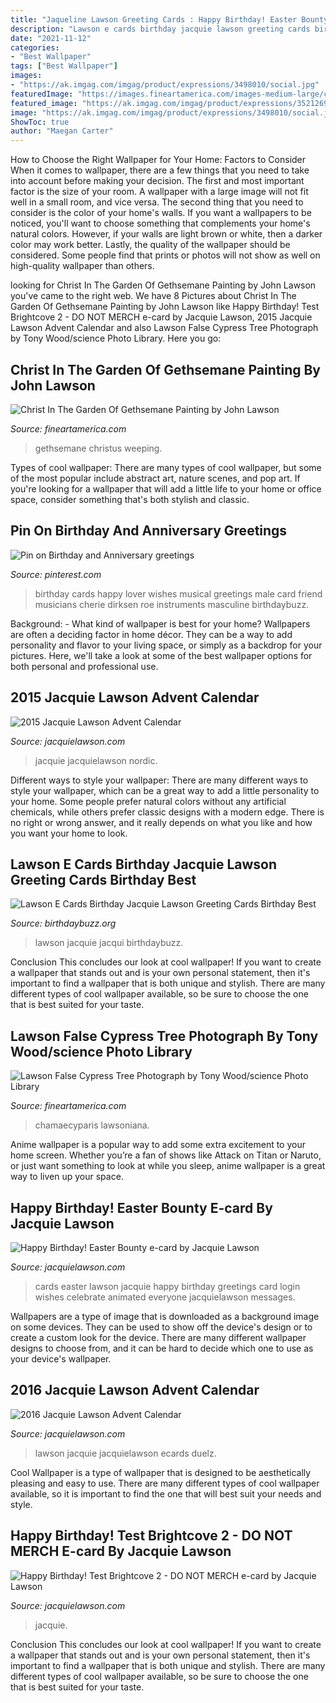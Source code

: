 ```yaml
---
title: "Jaqueline Lawson Greeting Cards : Happy Birthday! Easter Bounty E-card By Jacquie Lawson"
description: "Lawson e cards birthday jacquie lawson greeting cards birthday best"
date: "2021-11-12"
categories:
- "Best Wallpaper"
tags: ["Best Wallpaper"]
images:
- "https://ak.imgag.com/imgag/product/expressions/3498010/social.jpg"
featuredImage: "https://images.fineartamerica.com/images-medium-large/christ-in-the-garden-of-gethsemane-john-lawson.jpg"
featured_image: "https://ak.imgag.com/imgag/product/expressions/3521269/social.jpg"
image: "https://ak.imgag.com/imgag/product/expressions/3498010/social.jpg"
ShowToc: true
author: "Maegan Carter"
---
```



How to Choose the Right Wallpaper for Your Home: Factors to Consider
When it comes to wallpaper, there are a few things that you need to take into account before making your decision. The first and most important factor is the size of your room. A wallpaper with a large image will not fit well in a small room, and vice versa. 
The second thing that you need to consider is the color of your home's walls. If you want a wallpapers to be noticed, you'll want to choose something that complements your home's natural colors. However, if your walls are light brown or white, then a darker color may work better. 
Lastly, the quality of the wallpaper should be considered. Some people find that prints or photos will not show as well on high-quality wallpaper than others.

	

		
looking for Christ In The Garden Of Gethsemane Painting by John Lawson you've came to the right web. We have 8 Pictures about Christ In The Garden Of Gethsemane Painting by John Lawson like Happy Birthday! Test Brightcove 2 - DO NOT MERCH e-card by Jacquie Lawson, 2015 Jacquie Lawson Advent Calendar and also Lawson False Cypress Tree Photograph by Tony Wood/science Photo Library. Here you go:
		
    
## Christ In The Garden Of Gethsemane Painting By John Lawson

<img loading=lazy src="https://images.fineartamerica.com/images-medium-large/christ-in-the-garden-of-gethsemane-john-lawson.jpg" onerror="this.onerror=null;this.src='https://tse3.mm.bing.net/th?id=OIP.EF4EXs375iOldQ-kn6nfJgHaJc&amp;pid=15.1';" alt="Christ In The Garden Of Gethsemane Painting by John Lawson">

_Source: fineartamerica.com_

>gethsemane christus weeping. 

	

Types of cool wallpaper:
There are many types of cool wallpaper, but some of the most popular include abstract art, nature scenes, and pop art. If you're looking for a wallpaper that will add a little life to your home or office space, consider something that's both stylish and classic.

    
## Pin On Birthday And Anniversary Greetings

<img loading=lazy src="https://i.pinimg.com/originals/d3/dd/bb/d3ddbb7512e375bc006a1215307e15a7.jpg" onerror="this.onerror=null;this.src='https://tse2.mm.bing.net/th?id=OIP.Na4FIx0vHiejcY1Ib_g7wAHaKt&amp;pid=15.1';" alt="Pin on Birthday and Anniversary greetings">

_Source: pinterest.com_

>birthday cards happy lover wishes musical greetings male card friend musicians cherie dirksen roe instruments masculine birthdaybuzz. 

	

Background: - What kind of wallpaper is best for your home?
Wallpapers are often a deciding factor in home décor. They can be a way to add personality and flavor to your living space, or simply as a backdrop for your pictures. Here, we'll take a look at some of the best wallpaper options for both personal and professional use.

    
## 2015 Jacquie Lawson Advent Calendar

<img loading=lazy src="https://ak.jacquielawson.com/product/full/air/3420641/image_7.jpg" onerror="this.onerror=null;this.src='https://tse4.mm.bing.net/th?id=OIP.oXUNiD_1eEznvvSoUkIG7QHaEY&amp;pid=15.1';" alt="2015 Jacquie Lawson Advent Calendar">

_Source: jacquielawson.com_

>jacquie jacquielawson nordic. 

	

Different ways to style your wallpaper:
There are many different ways to style your wallpaper, which can be a great way to add a little personality to your home. Some people prefer natural colors without any artificial chemicals, while others prefer classic designs with a modern edge. There is no right or wrong answer, and it really depends on what you like and how you want your home to look.

    
## Lawson E Cards Birthday Jacquie Lawson Greeting Cards Birthday Best

<img loading=lazy src="https://birthdaybuzz.org/wp-content/uploads/thon/lawson-e-cards-birthday-jacquie-lawson-greeting-cards-birthday-best-happy-of-lawson-e-cards-birthday-1024x600.jpg" onerror="this.onerror=null;this.src='https://tse2.mm.bing.net/th?id=OIP.ImSXv90R8r6pX-mNmz1dOAHaEV&amp;pid=15.1';" alt="Lawson E Cards Birthday Jacquie Lawson Greeting Cards Birthday Best">

_Source: birthdaybuzz.org_

>lawson jacquie jacqui birthdaybuzz. 

	

Conclusion
This concludes our look at cool wallpaper! If you want to create a wallpaper that stands out and is your own personal statement, then it's important to find a wallpaper that is both unique and stylish. There are many different types of cool wallpaper available, so be sure to choose the one that is best suited for your taste.

    
## Lawson False Cypress Tree Photograph By Tony Wood/science Photo Library

<img loading=lazy src="https://images.fineartamerica.com/images-medium-large-5/lawson-false-cypress-tree-tony-woodscience-photo-library.jpg" onerror="this.onerror=null;this.src='https://tse2.mm.bing.net/th?id=OIP.bjZNngwsTIm4sVjTb68jVQHaLX&amp;pid=15.1';" alt="Lawson False Cypress Tree Photograph by Tony Wood/science Photo Library">

_Source: fineartamerica.com_

>chamaecyparis lawsoniana. 

	

Anime wallpaper is a popular way to add some extra excitement to your home screen. Whether you’re a fan of shows like Attack on Titan or Naruto, or just want something to look at while you sleep, anime wallpaper is a great way to liven up your space.

    
## Happy Birthday! Easter Bounty E-card By Jacquie Lawson

<img loading=lazy src="https://ak.imgag.com/imgag/product/expressions/3498010/social.jpg" onerror="this.onerror=null;this.src='https://tse3.mm.bing.net/th?id=OIP.JMDQ4D0b1SMUE_GalfTp5wHaEK&amp;pid=15.1';" alt="Happy Birthday! Easter Bounty e-card by Jacquie Lawson">

_Source: jacquielawson.com_

>cards easter lawson jacquie happy birthday greetings card login wishes celebrate animated everyone jacquielawson messages. 

	

Wallpapers are a type of image that is downloaded as a background image on some devices. They can be used to show off the device's design or to create a custom look for the device. There are many different wallpaper designs to choose from, and it can be hard to decide which one to use as your device's wallpaper.

    
## 2016 Jacquie Lawson Advent Calendar

<img loading=lazy src="https://ak.jacquielawson.com/product/full/air/3441449/image_7.jpg" onerror="this.onerror=null;this.src='https://tse2.mm.bing.net/th?id=OIP.akgx0smIvP6MoROQj9kkBgHaEY&amp;pid=15.1';" alt="2016 Jacquie Lawson Advent Calendar">

_Source: jacquielawson.com_

>lawson jacquie jacquielawson ecards duelz. 

	

Cool Wallpaper is a type of wallpaper that is designed to be aesthetically pleasing and easy to use. There are many different types of cool wallpaper available, so it is important to find the one that will best suit your needs and style.

    
## Happy Birthday! Test Brightcove 2 - DO NOT MERCH E-card By Jacquie Lawson

<img loading=lazy src="https://ak.imgag.com/imgag/product/expressions/3521269/social.jpg" onerror="this.onerror=null;this.src='https://tse4.mm.bing.net/th?id=OIP.UejkjkWkqf4Xtaoi551kcwHaD3&amp;pid=15.1';" alt="Happy Birthday! Test Brightcove 2 - DO NOT MERCH e-card by Jacquie Lawson">

_Source: jacquielawson.com_

>jacquie. 

	

Conclusion
This concludes our look at cool wallpaper! If you want to create a wallpaper that stands out and is your own personal statement, then it's important to find a wallpaper that is both unique and stylish. There are many different types of cool wallpaper available, so be sure to choose the one that is best suited for your taste.

